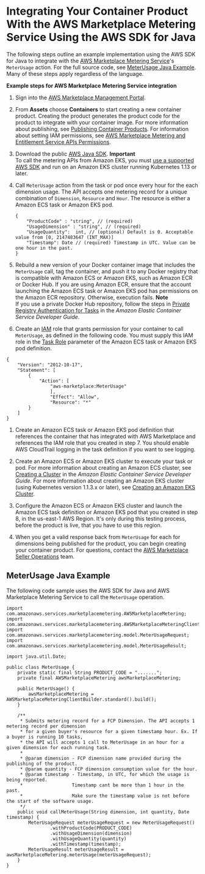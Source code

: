 # Integrating Your Container Product With the AWS Marketplace Metering Service Using the AWS SDK for Java<a name="java-integration-example-meterusage"></a>

The following steps outline an example implementation using the AWS SDK for Java to integrate with the [AWS Marketplace Metering Service](https://docs.aws.amazon.com/marketplacemetering/latest/APIReference/Welcome.html)'s `MeterUsage` action\. For the full source code, see [MeterUsage Java Example](#meterusage-java-example)\. Many of these steps apply regardless of the language\. 

**Example steps for AWS Marketplace Metering Service integration**

1. Sign into the [AWS Marketplace Management Portal](https://aws.amazon.com/marketplace/management/tour)\.

1. From **Assets** choose **Containers** to start creating a new container product\. Creating the product generates the product code for the product to integrate with your container image\. For more information about publishing, see [Publishing Container Products](container-product-getting-started.md#container-product-publishing)\. For information about setting IAM permissions, see [AWS Marketplace Metering and Entitlement Service APIs Permissions](iam-user-policy-for-aws-marketplace-actions.md)\.

1.  Download the public [AWS Java SDK](https://aws.amazon.com/sdk-for-java/)\. 
**Important**  
 To call the metering APIs from Amazon EKS, you must [use a supported AWS SDK](https://docs.aws.amazon.com/eks/latest/userguide/iam-roles-for-service-accounts-minimum-sdk.html) and run on an Amazon EKS cluster running Kubernetes 1\.13 or later\. 

1. Call `MeterUsage` action from the task or pod once every hour for the each dimension usage\. The API accepts one metering record for a unique combination of `Dimension`, `Resource` and `Hour`\. The resource is either a Amazon ECS task or Amazon EKS pod\.

   ```
   {
       "ProductCode" : "string", // (required)
       "UsageDimension" : "string", // (required)
       "UsageQuantity":  int, // (optional) Default is 0. Acceptable value from [0, 2147483647 (INT_MAX)]
       "Timestamp": Date // (required) Timestamp in UTC. Value can be one hour in the past.
   }
   ```

1. Rebuild a new version of your Docker container image that includes the `MeterUsage` call, tag the container, and push it to any Docker registry that is compatible with Amazon ECS or Amazon EKS, such as Amazon ECR or Docker Hub\. If you are using Amazon ECR, ensure that the account launching the Amazon ECS task or Amazon EKS pod has permissions on the Amazon ECR repository\. Otherwise, execution fails\.
**Note**  
 If you use a private Docker Hub repository, follow the steps in [Private Registry Authentication for Tasks](https://docs.aws.amazon.com/AmazonECS/latest/developerguide/private-auth.html) in the *Amazon Elastic Container Service Developer Guide*\. 

1.  Create an [IAM](https://aws.amazon.com/iam/) role that grants permission for your container to call `MeterUsage`, as defined in the following code\. You must supply this IAM role in the [Task Role](https://docs.aws.amazon.com/AmazonECS/latest/developerguide/task_definition_parameters.html#task_role_arn) parameter of the Amazon ECS task or Amazon EKS pod definition\.

   ```
   {
       "Version": "2012-10-17",
       "Statement": [
           {
               "Action": [
                   "aws-marketplace:MeterUsage"
                   ],
                   "Effect": "Allow",
                   "Resource": "*"
           }
       ]
   }
   ```

1. Create an Amazon ECS task or Amazon EKS pod definition that references the container that has integrated with AWS Marketplace and references the IAM role that you created in step 7\. You should enable AWS CloudTrail logging in the task definition if you want to see logging\. 

1. Create an Amazon ECS or Amazon EKS cluster to execute your task or pod\. For more information about creating an Amazon ECS cluster, see [Creating a Cluster](https://docs.aws.amazon.com/AmazonECS/latest/userguide/create_cluster.html) in the *Amazon Elastic Container Service Developer Guide*\. For more information about creating an Amazon EKS cluster \(using Kubernetes version 1\.1\.3\.x or later\), see [Creating an Amazon EKS Cluster](https://docs.aws.amazon.com/eks/latest/userguide/create_cluster.html)\.

1. Configure the Amazon ECS or Amazon EKS cluster and launch the Amazon ECS task definition or Amazon EKS pod that you created in step 8, in the us\-east\-1 AWS Region\. It's only during this testing process, before the product is live, that you have to use this region\.

1. When you get a valid response back from `MeterUsage` for each for dimensions being published for the product, you can begin creating your container product\. For questions, contact the [AWS Marketplace Seller Operations](https://aws.amazon.com/marketplace/management/contact-us/) team\. 

## MeterUsage Java Example<a name="meterusage-java-example"></a>

The following code sample uses the AWS SDK for Java and AWS Marketplace Metering Service to call the `MeterUsage` operation\.

```
import com.amazonaws.services.marketplacemetering.AWSMarketplaceMetering;
import com.amazonaws.services.marketplacemetering.AWSMarketplaceMeteringClientBuilder;
import com.amazonaws.services.marketplacemetering.model.MeterUsageRequest;
import com.amazonaws.services.marketplacemetering.model.MeterUsageResult;

import java.util.Date;

public class MeterUsage {
    private static final String PRODUCT_CODE = ".......";
    private final AWSMarketplaceMetering awsMarketplaceMetering;

    public MeterUsage() {
        awsMarketplaceMetering = AWSMarketplaceMeteringClientBuilder.standard().build();
    }

    /**
     * Submits metering record for a FCP Dimension. The API accepts 1 metering record per dimension
     * for a given buyer's resource for a given timestamp hour. Ex. If a buyer is running 10 tasks,
     * the API will accepts 1 call to MeterUsage in an hour for a given dimension for each running task.
     *
     * @param dimension - FCP dimension name provided during the publishing of the product.
     * @param quantity - FCP dimension consumption value for the hour.
     * @param timestamp - Timestamp, in UTC, for which the usage is being reported.
     *                  Timestamp cant be more than 1 hour in the past.
     *                  Make sure the timestamp value is not before the start of the software usage.
     */
    public void callMeterUsage(String dimension, int quantity, Date timestamp) {
        MeterUsageRequest meterUsageRequest = new MeterUsageRequest()
                .withProductCode(PRODUCT_CODE)
                .withUsageDimension(dimension)
                .withUsageQuantity(quantity)
                .withTimestamp(timestamp);
        MeterUsageResult meterUsageResult = awsMarketplaceMetering.meterUsage(meterUsageRequest);
    }
}
```